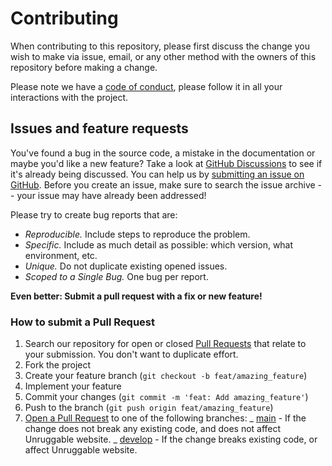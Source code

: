 # Contributing

When contributing to this repository, please first discuss the change you wish to make via issue, email, or any other method with the owners of this repository before making a change.

Please note we have a [code of conduct](CODE_OF_CONDUCT.md), please follow it in all your interactions with the project.

## Issues and feature requests

You've found a bug in the source code, a mistake in the documentation or maybe you'd like a new
feature? Take a look at [GitHub Discussions](https://github.com/keep-starknet-strange/unruggable.meme/discussions)
to see if it's already being discussed. You can help us by
[submitting an issue on GitHub](https://github.com/keep-starknet-strange/unruggable.meme/issues).
Before you create an issue, make sure to search the issue archive -- your issue may have already
been addressed!

Please try to create bug reports that are:

- _Reproducible._ Include steps to reproduce the problem.
- _Specific._ Include as much detail as possible: which version, what environment, etc.
- _Unique._ Do not duplicate existing opened issues.
- _Scoped to a Single Bug._ One bug per report.

**Even better: Submit a pull request with a fix or new feature!**

### How to submit a Pull Request

1. Search our repository for open or closed
   [Pull Requests](https://github.com/keep-starknet-strange/unruggable.meme/pulls)
   that relate to your submission. You don't want to duplicate effort.
2. Fork the project
3. Create your feature branch (`git checkout -b feat/amazing_feature`)
4. Implement your feature
5. Commit your changes (`git commit -m 'feat: Add amazing_feature'`)
6. Push to the branch (`git push origin feat/amazing_feature`)
7. [Open a Pull Request](https://github.com/keep-starknet-strange/unruggable.meme/compare) to one of the following
   branches:
   _ [main](https://github.com/keep-starknet-strange/unruggable.meme/tree/main) -
   If the change does not break any existing code, and does
   not affect Unruggable website.
   _ [develop](https://github.com/keep-starknet-strange/unruggable.meme/tree/develop) -
   If the change breaks existing code, or affect Unruggable website.
